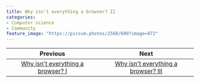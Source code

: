 ```yaml
---
title: Why isn't everything a browser? II
categories:
- Computer science
- Community
feature_image: "https://picsum.photos/2560/600?image=872"
---
```


|                                     **Previous**                                     |                                        **Next**                                        |
| :----------------------------------------------------------------------------------: | :------------------------------------------------------------------------------------: |
| [Why isn't everything a browser? I](./2025-03-13-why_isnt_everything_a_browser_1.md) | [Why isn't everything a browser? III](./2025-03-13-why_isnt_everything_a_browser_3.md) |